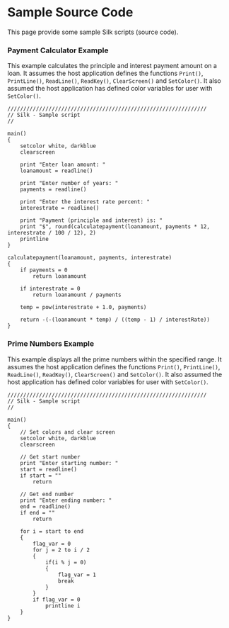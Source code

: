 # Sample Source Code

This page provide some sample Silk scripts (source code).

### Payment Calculator Example

This example calculates the principle and interest payment amount on a loan. It assumes the host application defines the functions `Print()`, `PrintLine()`, `ReadLine()`, `ReadKey()`, `ClearScreen()` and `SetColor()`. It also assumed the host application has defined color variables for user with `SetColor()`.

```
///////////////////////////////////////////////////////////////
// Silk - Sample script
//

main()
{
    setcolor white, darkblue
    clearscreen

    print "Enter loan amount: "
    loanamount = readline()

    print "Enter number of years: "
    payments = readline()

    print "Enter the interest rate percent: "
    interestrate = readline()

    print "Payment (principle and interest) is: "
    print "$", round(calculatepayment(loanamount, payments * 12, interestrate / 100 / 12), 2)
    printline
}

calculatepayment(loanamount, payments, interestrate)
{
    if payments = 0
        return loanamount

    if interestrate = 0
        return loanamount / payments

    temp = pow(interestrate + 1.0, payments)

    return -(-(loanamount * temp) / ((temp - 1) / interestRate))
}
```

### Prime Numbers Example

This example displays all the prime numbers within the specified range. It assumes the host application defines the functions `Print()`, `PrintLine()`, `ReadLine()`, `ReadKey()`, `ClearScreen()` and `SetColor()`. It also assumed the host application has defined color variables for user with `SetColor()`.

```
///////////////////////////////////////////////////////////////
// Silk - Sample script
//

main()
{
    // Set colors and clear screen
    setcolor white, darkblue
    clearscreen

    // Get start number
    print "Enter starting number: "
    start = readline()
    if start = ""
        return

    // Get end number
    print "Enter ending number: "
    end = readline()
    if end = ""
        return

    for i = start to end
    {
        flag_var = 0
        for j = 2 to i / 2
        {
            if(i % j = 0)
            {
                flag_var = 1
                break
            }
        }
        if flag_var = 0
            printline i
    }
}
```

